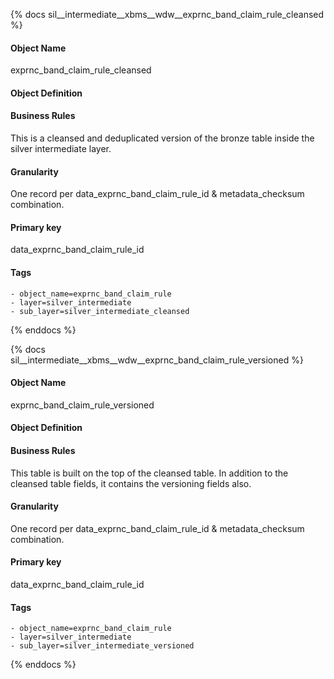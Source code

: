 {% docs sil__intermediate__xbms__wdw__exprnc_band_claim_rule_cleansed %}

#### Object Name
exprnc_band_claim_rule_cleansed

#### Object Definition


#### Business Rules
This is a cleansed and deduplicated version of the bronze table inside the silver intermediate layer.

#### Granularity
One record per data_exprnc_band_claim_rule_id & metadata_checksum combination.

#### Primary key
data_exprnc_band_claim_rule_id

#### Tags
    - object_name=exprnc_band_claim_rule
    - layer=silver_intermediate
    - sub_layer=silver_intermediate_cleansed

{% enddocs %}

{% docs sil__intermediate__xbms__wdw__exprnc_band_claim_rule_versioned %}

#### Object Name
exprnc_band_claim_rule_versioned

#### Object Definition


#### Business Rules
This table is built on the top of the cleansed table. In addition to the cleansed table fields, it contains the versioning fields also.

#### Granularity
One record per data_exprnc_band_claim_rule_id & metadata_checksum combination.

#### Primary key
data_exprnc_band_claim_rule_id

#### Tags
    - object_name=exprnc_band_claim_rule
    - layer=silver_intermediate
    - sub_layer=silver_intermediate_versioned

{% enddocs %}